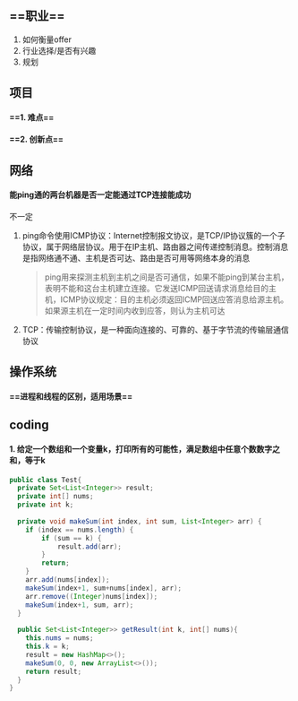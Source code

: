 ## ==职业==
1. 如何衡量offer
2. 行业选择/是否有兴趣
3. 规划

## 项目
#### ==1. 难点==
#### ==2. 创新点==

## 网络
#### 能ping通的两台机器是否一定能通过TCP连接能成功
不一定
1. ping命令使用ICMP协议：Internet控制报文协议，是TCP/IP协议簇的一个子协议，属于网络层协议。用于在IP主机、路由器之间传递控制消息。控制消息是指网络通不通、主机是否可达、路由是否可用等网络本身的消息
    
    > ping用来探测主机到主机之间是否可通信，如果不能ping到某台主机，表明不能和这台主机建立连接。它发送ICMP回送请求消息给目的主机，ICMP协议规定：目的主机必须返回ICMP回送应答消息给源主机。如果源主机在一定时间内收到应答，则认为主机可达

2. TCP：传输控制协议，是一种面向连接的、可靠的、基于字节流的传输层通信协议

## 操作系统
#### ==进程和线程的区别，适用场景==


## coding
#### 1. 给定一个数组和一个变量k，打印所有的可能性，满足数组中任意个数数字之和，等于k
```java
public class Test{
  private Set<List<Integer>> result;
  private int[] nums;
  private int k;
  
  private void makeSum(int index, int sum, List<Integer> arr) {
    if (index == nums.length) {
        if (sum == k) {
            result.add(arr);
        }
		return;
    }
    arr.add(nums[index]);
    makeSum(index+1, sum+nums[index], arr);
    arr.remove((Integer)nums[index]);
    makeSum(index+1, sum, arr);
  }
  
  public Set<List<Integer>> getResult(int k, int[] nums){
    this.nums = nums;
  	this.k = k;
    result = new HashMap<>();
    makeSum(0, 0, new ArrayList<>());
    return result;
  }
}
```